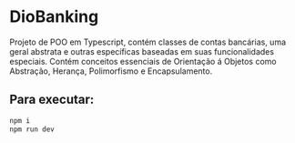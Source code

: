 # DioBanking
Projeto de POO em Typescript, contém classes de contas bancárias, uma geral abstrata e outras específicas baseadas em suas funcionalidades especiais. Contém conceitos essenciais de Orientação á Objetos como Abstração, Herança, Polimorfismo e Encapsulamento.

## Para executar:
```bash
npm i
npm run dev
```
